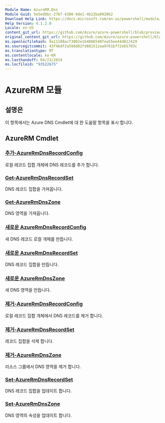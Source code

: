 ```yaml
---
Module Name: AzureRM.Dns
Module Guid: 5e5ed8bc-27bf-4380-9de1-4b22ba0920b2
Download Help Link: https://docs.microsoft.com/en-us/powershell/module/azurerm.dns
Help Version: 4.1.2.0
Locale: en-US
content_git_url: https://github.com/Azure/azure-powershell/blob/preview/src/ResourceManager/Dns/Commands.Dns/help/AzureRM.DNS.md
original_content_git_url: https://github.com/Azure/azure-powershell/blob/preview/src/ResourceManager/Dns/Commands.Dns/help/AzureRM.DNS.md
ms.openlocfilehash: 9a11108acf3802e164886540fea55ee44d812429
ms.sourcegitcommit: 43f4bdf2a59dd82fd881512aa9761bf72eb5703c
ms.translationtype: MT
ms.contentlocale: ko-KR
ms.lasthandoff: 04/23/2019
ms.locfileid: "93522675"
---
```

# AzureRM 모듈
## 설명은
이 항목에서는 Azure DNS Cmdlet에 대 한 도움말 항목을 표시 합니다.

## AzureRM Cmdlet
### [추가-AzureRmDnsRecordConfig](Add-AzureRmDnsRecordConfig.md)
로컬 레코드 집합 개체에 DNS 레코드를 추가 합니다.

### [Get-AzureRmDnsRecordSet](Get-AzureRmDnsRecordSet.md)
DNS 레코드 집합을 가져옵니다.

### [Get-AzureRmDnsZone](Get-AzureRmDnsZone.md)
DNS 영역을 가져옵니다.

### [새로운 AzureRmDnsRecordConfig](New-AzureRmDnsRecordConfig.md)
새 DNS 레코드 로컬 개체를 만듭니다.

### [새로운 AzureRmDnsRecordSet](New-AzureRmDnsRecordSet.md)
DNS 레코드 집합을 만듭니다.

### [새로운 AzureRmDnsZone](New-AzureRmDnsZone.md)
새 DNS 영역을 만듭니다.

### [제거-AzureRmDnsRecordConfig](Remove-AzureRmDnsRecordConfig.md)
로컬 레코드 집합 개체에서 DNS 레코드를 제거 합니다.

### [제거-AzureRmDnsRecordSet](Remove-AzureRmDnsRecordSet.md)
레코드 집합을 삭제 합니다.

### [제거-AzureRmDnsZone](Remove-AzureRmDnsZone.md)
리소스 그룹에서 DNS 영역을 제거 합니다.

### [Set-AzureRmDnsRecordSet](Set-AzureRmDnsRecordSet.md)
DNS 레코드 집합을 업데이트 합니다.

### [Set-AzureRmDnsZone](Set-AzureRmDnsZone.md)
DNS 영역의 속성을 업데이트 합니다.

